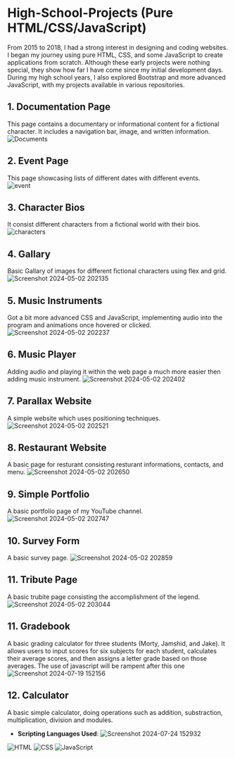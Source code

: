 # High-School-Projects (Pure HTML/CSS/JavaScript)

From 2015 to 2018, I had a strong interest in designing and coding websites. I began my journey using pure HTML, CSS, and some JavaScript to create applications from scratch. Although these early projects were nothing special, they show how far I have come since my initial development days. During my high school years, I also explored Bootstrap and more advanced JavaScript, with my projects available in various repositories.

## 1. Documentation Page
This page contains a documentary or informational content for a fictional character. It includes a navigation bar, image, and written information.
![Documents](https://github.com/AhmadYasi/High-School-Projects/assets/130148111/7f57d78f-9611-4bdf-b866-cf130670d549)

## 2. Event Page
This page showcasing lists of different dates with different events.  
![event](https://github.com/AhmadYasi/High-School-Projects/assets/130148111/e023b10b-1676-4fc3-aad2-2f02e3f89f5c)

## 3. Character Bios
It consist different characters from a fictional world with their bios.
![characters](https://github.com/AhmadYasi/High-School-Projects/assets/130148111/ab496d9f-b217-4f48-9ece-cb6817580938)

## 4. Gallary
Basic Gallary of images for different fictional characters using flex and grid.
![Screenshot 2024-05-02 202135](https://github.com/AhmadYasi/High-School-Projects/assets/130148111/79b63535-d165-4695-bae9-6e2c434f0901)

## 5. Music Instruments
Got a bit more advanced CSS and JavaScript, implementing audio into the program and animations once hovered or clicked.
![Screenshot 2024-05-02 202237](https://github.com/AhmadYasi/High-School-Projects/assets/130148111/5f2ae1dd-9e71-42bc-ad63-d0c8c06d44ea)

## 6. Music Player
Adding audio and playing it within the web page a much more easier then adding music instrument.
![Screenshot 2024-05-02 202402](https://github.com/AhmadYasi/High-School-Projects/assets/130148111/e842f427-c3ef-4c34-acbb-43d277100ca4)

## 7. Parallax Website
A simple website which uses positioning techniques.
![Screenshot 2024-05-02 202521](https://github.com/AhmadYasi/High-School-Projects/assets/130148111/f5375229-fb52-490d-b5f3-6375f59e4469)

## 8. Restaurant Website
A basic page for resturant consisting resturant informations, contacts, and menu.
![Screenshot 2024-05-02 202650](https://github.com/AhmadYasi/High-School-Projects/assets/130148111/38633260-9716-43ef-8b01-4ebc91dedc5b)

## 9. Simple Portfolio
A basic portfolio page of my YouTube channel.
![Screenshot 2024-05-02 202747](https://github.com/AhmadYasi/High-School-Projects/assets/130148111/a1dca128-942f-4cb3-a041-d5f43a80bad1)

## 10. Survey Form
A basic survey page.
![Screenshot 2024-05-02 202859](https://github.com/AhmadYasi/High-School-Projects/assets/130148111/35d28618-33f8-4d6e-a239-c1378a602351)

## 11. Tribute Page
A basic trubite page consisting the accomplishment of the legend.
![Screenshot 2024-05-02 203044](https://github.com/AhmadYasi/High-School-Projects/assets/130148111/82244976-6e44-4a85-95f3-a48b2dd6d604)

## 11. Gradebook
A basic grading calculator for three students (Morty, Jamshid, and Jake). It allows users to input scores for six subjects for each student, calculates their average scores, and then assigns a letter grade based on those averages. The use of javascript will be rampent after this one
![Screenshot 2024-07-19 152156](https://github.com/user-attachments/assets/93172f54-1970-497e-aaa0-3e6216f9ef3f)

## 12. Calculator
A basic simple calculator, doing operations such as addition, substraction, multiplication, division and modules. 
- **Scripting Languages Used**:
![Screenshot 2024-07-24 152932](https://github.com/user-attachments/assets/d330efdb-8b94-434a-b19d-04a02e1c7377)


![HTML](https://img.shields.io/badge/-HTML-E34F26?logo=html5&logoColor=white) ![CSS](https://img.shields.io/badge/-CSS-1572B6?logo=css3&logoColor=white) ![JavaScript](https://img.shields.io/badge/-JavaScript-F7DF1E?logo=javascript&logoColor=black)
